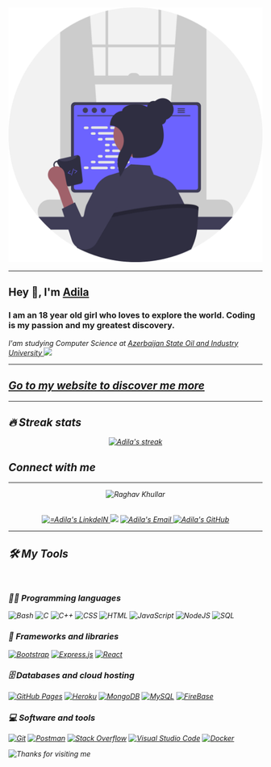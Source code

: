 

<div align="center">
 <img src="./coding.svg"></img> 
</div>


<hr>

<h2>Hey 👋, I'm <a href="https://adilababayeva13.github.io/portfolio/">Adila</a></h2>
<h3>I am an 18 year old girl who loves to explore the world. Coding is my passion and my greatest discovery.</h3>
<p><em>I'am studying Computer Science at <a href="http://asoiu.edu.az/en">Azerbaijan State Oil and Industry University </a><img src="https://media.giphy.com/media/fYSnHlufseco8Fh93Z/giphy.gif" width="30">
<br/>

<hr>

<h2><a href="https://adilababayeva13.github.io/portfolio/">Go to my website to discover me more</a></h2>

<hr/>

## 🔥 Streak stats

<p align="center">
  <a href="https://github.com/adilababayeva13">
    <img title="🔥 Get streak stats for your profile at git.io/streak-stats" alt="Adila's streak" src="http://github-readme-streak-stats.herokuapp.com?user=adilababayeva13&theme=highcontrast"/>
  </a>
</p>
<h2>Connect with me</h3>

<hr/>


    
<div align="center">
<img src="https://raw.githubusercontent.com/raghavk16/raghavk16/master/connected.gif" alt="Raghav Khullar" width="350" height="200" />
</div>

<p align="center">
<br/>
<a href="https://www.linkedin.com/in/adila-b/">
  <img alt="=Adila's LinkdeIN" width="40px" src="https://cdn-icons.flaticon.com/png/512/3536/premium/3536505.png?token=exp=1639909577~hmac=ec8638f5b6b82fc0d910170ef174f44e" />
</a>
<a href="https://www.hackerrank.com/adilababayeva13?hr_r=1" target="_blank">
<img src="https://cdn.iconscout.com/icon/free/png-256/hackerrank-3629415-3032408.png"width="5%" ;></img></a>
</a>  
<a href="mailto:adilababayeva13@gmail.com">
  <img alt="Adila's Email" width="35px" src="https://image.flaticon.com/icons/png/512/732/732200.png" />
</a>
<a href="https://github.com/adilababayeva13">
  <img alt="Adila's GitHub" width="35px" src="https://image.flaticon.com/icons/png/512/25/25231.png" />
</a>
</p>

<hr/>

## 🛠️ My Tools
<br/>

### 👨‍💻 Programming languages

<p>
   <img alt="Bash" src="https://img.shields.io/badge/Bash-121011.svg?logo=gnu-bash&logoColor=white">
   <img alt="C" src="https://custom-icon-badges.herokuapp.com/badge/C-03599C.svg?logo=c-in-hexagon&logoColor=white">
    <img alt="C++" src="https://custom-icon-badges.herokuapp.com/badge/C++-9C033A.svg?logo=cpp2&logoColor=white">
    <img alt="CSS" src="https://img.shields.io/badge/CSS-1572B6.svg?logo=css3&logoColor=white">
    <img alt="HTML" src="https://img.shields.io/badge/HTML-E34F26.svg?logo=html5&logoColor=white">
  <img alt="JavaScript" src="https://img.shields.io/badge/JavaScript-F7DF1E.svg?logo=javascript&logoColor=black">
    <img alt="NodeJS" src="https://img.shields.io/badge/Node.js-43853D.svg?logo=node.js&logoColor=white">
    <img alt="SQL" src="https://img.shields.io/badge/SQL-025E8C.svg?logo=amazon-dynamodb&logoColor=white">

</p>

### 🧰 Frameworks and libraries

<p>
    <a href="#"><img alt="Bootstrap" src="https://img.shields.io/badge/Bootstrap-7952B3.svg?logo=bootstrap&logoColor=white"></a>
    <a href="#"><img alt="Express.js" src="https://img.shields.io/badge/Express.js-404d59.svg?logo=express&logoColor=white"></a>
    <a href="#"><img alt="React" src="https://img.shields.io/badge/React-20232a.svg?logo=react&logoColor=%2361DAFB"></a>
</p>

### 🗄️ Databases and cloud hosting

<p>
    <a href="#"><img alt="GitHub Pages" src="https://img.shields.io/badge/GitHub%20Pages-327FC7.svg?logo=github&logoColor=white"></a>
    <a href="#"><img alt="Heroku" src="https://img.shields.io/badge/Heroku-430098.svg?logo=heroku&logoColor=white"></a>
    <a href="#"><img alt="MongoDB" src ="https://img.shields.io/badge/MongoDB-4ea94b.svg?logo=mongodb&logoColor=white"></a>
    <a href="#"><img alt="MySQL" src="https://img.shields.io/badge/MySQL-00f.svg?logo=mysql&logoColor=white"></a>
    <a href="#"><img alt="FireBase" width="11%" src="https://www.phpnasp.com/wp-content/uploads/2018/07/logo-standard.png"></a>
</p>

### 💻 Software and tools

<p>
    <a href="#"><img alt="Git" src="https://img.shields.io/badge/Git-F05033.svg?logo=git&logoColor=white"></a>
    <a href="#"><img alt="Postman" src="https://img.shields.io/badge/Postman-FF6C37?logo=postman&logoColor=white"></a>
    <a href="#"><img alt="Stack Overflow" src="https://img.shields.io/badge/-Stack%20Overflow-FE7A16?logo=stack-overflow&logoColor=white"></a>
    <a href="#"><img alt="Visual Studio Code" src="https://img.shields.io/badge/Visual%20Studio%20Code-0078d7.svg?logo=visual-studio-code&logoColor=white"></a>
    <a href="#"><img alt="Docker" width="10%" src="https://www.docker.com/sites/default/files/d8/2019-07/horizontal-logo-monochromatic-white.png"></a>
</p>


<img height="120" alt="Thanks for visiting me" width="100%" src="https://raw.githubusercontent.com/BrunnerLivio/brunnerlivio/master/images/marquee.svg" />

